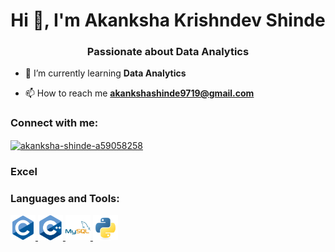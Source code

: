 <h1 align="center">Hi 👋, I'm Akanksha Krishndev Shinde</h1>
<h3 align="center">Passionate about Data Analytics</h3>

- 🌱 I’m currently learning **Data Analytics**

- 📫 How to reach me **akankshashinde9719@gmail.com**

<h3 align="left">Connect with me:</h3>
<p align="left">
<a href="https://linkedin.com/in/akanksha-shinde-a59058258" target="blank"><img align="center" src="https://raw.githubusercontent.com/rahuldkjain/github-profile-readme-generator/master/src/images/icons/Social/linked-in-alt.svg" alt="akanksha-shinde-a59058258" height="30" width="40" /></a>
</p>
<h3> Excel
<h3 align="left">Languages and Tools:</h3>
<p align="left"> <a href="https://www.cprogramming.com/" target="_blank" rel="noreferrer"> <img src="https://raw.githubusercontent.com/devicons/devicon/master/icons/c/c-original.svg" alt="c" width="40" height="40"/> </a> <a href="https://www.w3schools.com/cpp/" target="_blank" rel="noreferrer"> <img src="https://raw.githubusercontent.com/devicons/devicon/master/icons/cplusplus/cplusplus-original.svg" alt="cplusplus" width="40" height="40"/> </a> <a href="https://www.mysql.com/" target="_blank" rel="noreferrer"> <img src="https://raw.githubusercontent.com/devicons/devicon/master/icons/mysql/mysql-original-wordmark.svg" alt="mysql" width="40" height="40"/> </a> <a href="https://www.python.org" target="_blank" rel="noreferrer"> <img src="https://raw.githubusercontent.com/devicons/devicon/master/icons/python/python-original.svg" alt="python" width="40" height="40"/> </a> </p>
